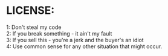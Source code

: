 # LICENSE:  
1: Don't steal my code  
2: If you break something - it ain't my fault    
3: If you sell this - you're a jerk and the buyer's an idiot  
4: Use common sense for any other situation that might occur.  
